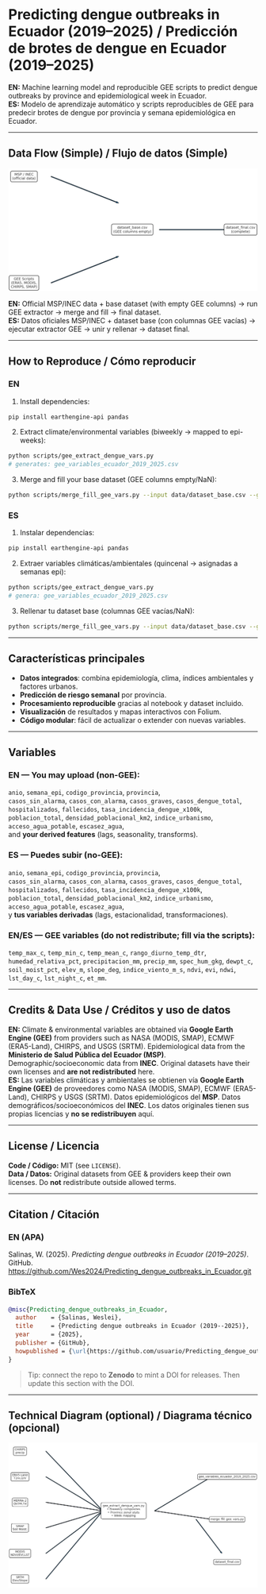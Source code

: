 
# Predicting dengue outbreaks in Ecuador (2019–2025) / Predicción de brotes de dengue en Ecuador (2019–2025)

**EN:** Machine learning model and reproducible GEE scripts to predict dengue outbreaks by province and epidemiological week in Ecuador.  
**ES:** Modelo de aprendizaje automático y scripts reproducibles de GEE para predecir brotes de dengue por provincia y semana epidemiológica en Ecuador.

---

## Data Flow (Simple) / Flujo de datos (Simple)
![Simple data flow](img/diagram_simple.png)

**EN:** Official MSP/INEC data + base dataset (with empty GEE columns) → run GEE extractor → merge and fill → final dataset.  
**ES:** Datos oficiales MSP/INEC + dataset base (con columnas GEE vacías) → ejecutar extractor GEE → unir y rellenar → dataset final.

---

## How to Reproduce / Cómo reproducir

### EN
1. Install dependencies:
```bash
pip install earthengine-api pandas
```
2. Extract climate/environmental variables (biweekly → mapped to epi-weeks):
```bash
python scripts/gee_extract_dengue_vars.py
# generates: gee_variables_ecuador_2019_2025.csv
```
3. Merge and fill your base dataset (GEE columns empty/NaN):
```bash
python scripts/merge_fill_gee_vars.py --input data/dataset_base.csv --gee gee_variables_ecuador_2019_2025.csv --out data/dataset_final.csv
```

### ES
1. Instalar dependencias:
```bash
pip install earthengine-api pandas
```
2. Extraer variables climáticas/ambientales (quincenal → asignadas a semanas epi):
```bash
python scripts/gee_extract_dengue_vars.py
# genera: gee_variables_ecuador_2019_2025.csv
```
3. Rellenar tu dataset base (columnas GEE vacías/NaN):
```bash
python scripts/merge_fill_gee_vars.py --input data/dataset_base.csv --gee gee_variables_ecuador_2019_2025.csv --out data/dataset_final.csv
```
---

## Características principales
- **Datos integrados**: combina epidemiología, clima, índices ambientales y factores urbanos.
- **Predicción de riesgo semanal** por provincia.
- **Procesamiento reproducible** gracias al notebook y dataset incluido.
- **Visualización** de resultados y mapas interactivos con Folium.
- **Código modular**: fácil de actualizar o extender con nuevas variables.

---

## Variables

### EN — You may upload (non-GEE):
`anio`, `semana_epi`, `codigo_provincia`, `provincia`,  
`casos_sin_alarma`, `casos_con_alarma`, `casos_graves`, `casos_dengue_total`,  
`hospitalizados`, `fallecidos`, `tasa_incidencia_dengue_x100k`,  
`poblacion_total`, `densidad_poblacional_km2`, `indice_urbanismo`, `acceso_agua_potable`, `escasez_agua`,  
and **your derived features** (lags, seasonality, transforms).

### ES — Puedes subir (no-GEE):
`anio`, `semana_epi`, `codigo_provincia`, `provincia`,  
`casos_sin_alarma`, `casos_con_alarma`, `casos_graves`, `casos_dengue_total`,  
`hospitalizados`, `fallecidos`, `tasa_incidencia_dengue_x100k`,  
`poblacion_total`, `densidad_poblacional_km2`, `indice_urbanismo`, `acceso_agua_potable`, `escasez_agua`,  
y **tus variables derivadas** (lags, estacionalidad, transformaciones).

### EN/ES — GEE variables (do **not** redistribute; fill via the scripts):
`temp_max_c`, `temp_min_c`, `temp_mean_c`, `rango_diurno_temp_dtr`,
`humedad_relativa_pct`, `precipitacion_mm`, `precip_mm`, `spec_hum_gkg`, `dewpt_c`,
`soil_moist_pct`, `elev_m`, `slope_deg`, `indice_viento_m_s`,
`ndvi`, `evi`, `ndwi`, `lst_day_c`, `lst_night_c`, `et_mm`.

---


## Credits & Data Use / Créditos y uso de datos
**EN:** Climate & environmental variables are obtained via **Google Earth Engine (GEE)** from providers such as NASA (MODIS, SMAP), ECMWF (ERA5-Land), CHIRPS, and USGS (SRTM). Epidemiological data from the **Ministerio de Salud Pública del Ecuador (MSP)**. Demographic/socioeconomic data from **INEC**. Original datasets have their own licenses and **are not redistributed** here.  
**ES:** Las variables climáticas y ambientales se obtienen vía **Google Earth Engine (GEE)** de proveedores como NASA (MODIS, SMAP), ECMWF (ERA5-Land), CHIRPS y USGS (SRTM). Datos epidemiológicos del **MSP**. Datos demográficos/socioeconómicos del **INEC**. Los datos originales tienen sus propias licencias y **no se redistribuyen** aquí.

---

## License / Licencia
**Code / Código:** MIT (see `LICENSE`).  
**Data / Datos:** Original datasets from GEE & providers keep their own licenses. Do **not** redistribute outside allowed terms.

---

## Citation / Citación

### EN (APA)
Salinas, W. (2025). *Predicting dengue outbreaks in Ecuador (2019–2025)*. GitHub. https://github.com/Wes2024/Predicting_dengue_outbreaks_in_Ecuador.git

### BibTeX
```bibtex
@misc{Predicting_dengue_outbreaks_in_Ecuador,
  author    = {Salinas, Weslei},
  title     = {Predicting dengue outbreaks in Ecuador (2019--2025)},
  year      = {2025},
  publisher = {GitHub},
  howpublished = {\url{https://github.com/usuario/Predicting_dengue_outbreaks_in_Ecuador}}
}
```

> Tip: connect the repo to **Zenodo** to mint a DOI for releases. Then update this section with the DOI.

---

## Technical Diagram (optional) / Diagrama técnico (opcional)
![Technical data flow](img/diagram_technical.png)
